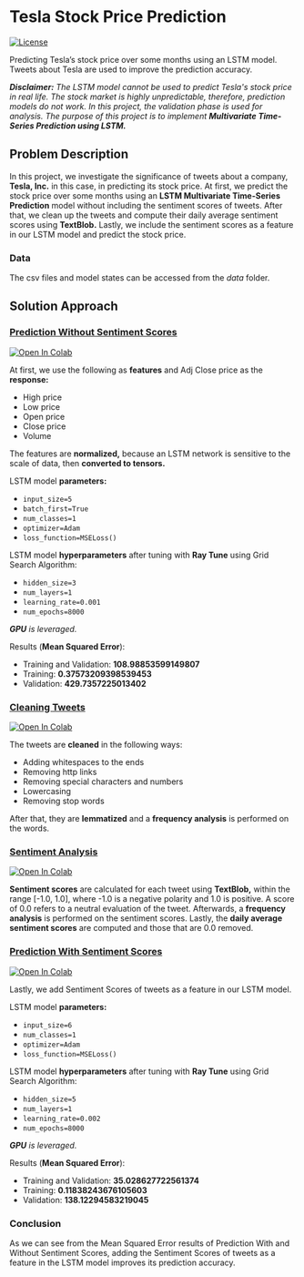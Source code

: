 # Tesla Stock Price Prediction

<a href="https://github.com/georgemuriithi/tesla-stock-price-pred/blob/main/LICENSE">
    <img alt="License" src="https://img.shields.io/github/license/georgemuriithi/tesla-stock-price-pred.svg?color=blue&cachedrop">
</a>

Predicting Tesla’s stock price over some months using an LSTM model. Tweets about Tesla are used to improve the prediction accuracy.

***Disclaimer:** The LSTM model cannot be used to predict Tesla's stock price in real life. The stock market is highly unpredictable, therefore, prediction models do not work. In this project, the validation phase is used for analysis. The purpose of this project is to implement **Multivariate Time-Series Prediction using LSTM.***

## Problem Description
In this project, we investigate the significance of tweets about a company, **Tesla, Inc.** in this case, in predicting its stock price. At first, we predict the stock price over some months using an **LSTM Multivariate Time-Series Prediction** model without including the sentiment scores of tweets. After that, we clean up the tweets and compute their daily average sentiment scores using **TextBlob.** Lastly, we include the sentiment scores as a feature in our LSTM model and predict the stock price.

### Data
The csv files and model states can be accessed from the *data* folder.

## Solution Approach
### <a href="https://github.com/georgemuriithi/tesla-stock-price-pred/blob/main/1-TSLA-Stock-Price-Prediction-Without-Sentiment-Scores.ipynb">Prediction Without Sentiment Scores</a>
<a href="https://colab.research.google.com/drive/1lH4_PTMBuH_K2vdHvJsanxvbyNoX4bQi?usp=sharing">
    <img alt="Open In Colab" src="https://colab.research.google.com/assets/colab-badge.svg">
</a>

At first, we use the following as **features** and Adj Close price as the **response:**

- High price
- Low price
- Open price
- Close price
- Volume

The features are **normalized,** because an LSTM network is sensitive to the scale of data, then **converted to tensors.**

LSTM model **parameters:**

- `input_size=5`
- `batch_first=True`
- `num_classes=1`
- `optimizer=Adam`
- `loss_function=MSELoss()`

LSTM model **hyperparameters** after tuning with **Ray Tune** using Grid Search Algorithm:

- `hidden_size=3`
- `num_layers=1`
- `learning_rate=0.001`
- `num_epochs=8000`

***GPU** is leveraged.*

Results (**Mean Squared Error**):

- Training and Validation: **108.98853599149807**
- Training: **0.37573209398539453**
- Validation: **429.7357225013402**

### <a href="https://github.com/georgemuriithi/tesla-stock-price-pred/blob/main/2-Cleaning-TSLA-Tweets.ipynb">Cleaning Tweets</a>
<a href="https://colab.research.google.com/drive/1yZPE1YhPoZ9aCzuhd1tqF75J1CHxhSkM?usp=sharing">
    <img alt="Open In Colab" src="https://colab.research.google.com/assets/colab-badge.svg">
</a>

The tweets are **cleaned** in the following ways:

- Adding whitespaces to the ends
- Removing http links
- Removing special characters and numbers
- Lowercasing
- Removing stop words

After that, they are **lemmatized** and a **frequency analysis** is performed on the words.

### <a href="https://github.com/georgemuriithi/tesla-stock-price-pred/blob/main/3-Sentiment-Analysis-On-Cleaned-TSLA-Tweets.ipynb">Sentiment Analysis</a>
<a href="https://colab.research.google.com/drive/1CUspmd06sUzBiiEife9YmuXX2OjWlLrp?usp=sharing">
    <img alt="Open In Colab" src="https://colab.research.google.com/assets/colab-badge.svg">
</a>

**Sentiment scores** are calculated for each tweet using **TextBlob,** within the range [-1.0, 1.0], where -1.0 is a negative polarity and 1.0 is positive. A score of 0.0 refers to a neutral evaluation of the tweet. Afterwards, a **frequency analysis** is performed on the sentiment scores. Lastly, the **daily average sentiment scores** are computed and those that are 0.0 removed.

### <a href="https://github.com/georgemuriithi/tesla-stock-price-pred/blob/main/4-TSLA-Stock-Price-Prediction-With-Sentiment-Scores.ipynb">Prediction With Sentiment Scores</a>
<a href="https://colab.research.google.com/drive/1w1OSOoh5ab2jB8S6Devm-o7zDMaXnMnj?usp=sharing">
    <img alt="Open In Colab" src="https://colab.research.google.com/assets/colab-badge.svg">
</a>

Lastly, we add Sentiment Scores of tweets as a feature in our LSTM model.

LSTM model **parameters:**

- `input_size=6`
- `num_classes=1`
- `optimizer=Adam`
- `loss_function=MSELoss()`

LSTM model **hyperparameters** after tuning with **Ray Tune** using Grid Search Algorithm:

- `hidden_size=5`
- `num_layers=1`
- `learning_rate=0.002`
- `num_epochs=8000`

***GPU** is leveraged.*

Results (**Mean Squared Error**):

- Training and Validation: **35.028627722561374**
- Training: **0.11838243676105603**
- Validation: **138.12294583219045**

### Conclusion
As we can see from the Mean Squared Error results of Prediction With and Without Sentiment Scores, adding the Sentiment Scores of tweets as a feature in the LSTM model improves its prediction accuracy.
